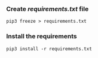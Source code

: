 ### Create *requirements.txt* file
    pip3 freeze > requirements.txt

### Install the requirements
    pip3 install -r requirements.txt
